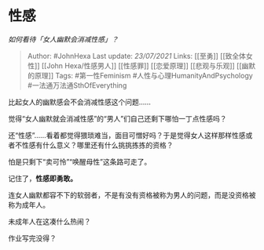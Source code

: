 # 性感
*如何看待「女人幽默会消减性感」？*

> Author: #JohnHexa
Last update: *23/07/2021* 
Links: [[至勇]] [[致全体女性]] [[John Hexa/性感男人]] [[性感罪]] [[恋爱原理]] [[悲观与乐观]] [[幽默的原理]]
Tags:  #第一性Feminism #人性与心理HumanityAndPsychology #一法通万法通SthOfEverything 



比起女人的幽默感会不会消减性感这个问题……

觉得“女人幽默就会消减性感”的“男人”们自己还剩下哪怕一丁点性感吗？

还“性感”……看着都觉得猥琐难当，面目可憎好吗？于是觉得女人这样那样性感或者不性感有什么意义？哪里还有什么挑挑拣拣的资格？

怕是只剩下“卖可怜”“唤醒母性”这条路可走了。

记住了，**性感即勇敢。**

连女人幽默都容不下的软弱者，不是有没有资格被称为男人的问题，而是没资格被称为成年人。

未成年人在这凑什么热闹？

作业写完没得？



